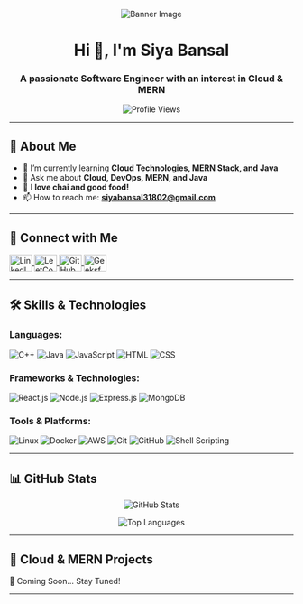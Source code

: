 <!-- Banner Image -->
<p align="center">
  <img src="https://i.pinimg.com/736x/aa/70/9a/aa709a9fa9555b4ce7fefcc727393a32.jpg" alt="Banner Image">
</p>

<h1 align="center">Hi 👋, I'm Siya Bansal</h1>
<h3 align="center">A passionate Software Engineer with an interest in Cloud & MERN</h3>

<p align="center">
  <img src="https://komarev.com/ghpvc/?username=siyabansal9&label=Profile%20views&color=0e75b6&style=flat" alt="Profile Views" />
</p>

---

## 🚀 About Me  
- 🌱 I’m currently learning **Cloud Technologies, MERN Stack, and Java**  
- 💬 Ask me about **Cloud, DevOps, MERN, and Java**  
- 🍵 I **love chai and good food!**  
- 📫 How to reach me: **siyabansal31802@gmail.com**  

---

## 📲 Connect with Me  
<p align="left">
  <a href="https://www.linkedin.com/in/siya-bansal9/" target="blank">
    <img align="center" src="https://raw.githubusercontent.com/rahuldkjain/github-profile-readme-generator/master/src/images/icons/Social/linked-in-alt.svg" alt="LinkedIn" height="30" width="40" />
  </a>
  <a href="https://leetcode.com/u/siya_9/" target="blank">
    <img align="center" src="https://upload.wikimedia.org/wikipedia/commons/1/19/LeetCode_logo_black.png" alt="LeetCode" height="30" width="40" />
  </a>
  <a href="https://github.com/siyabansal9" target="blank">
    <img align="center" src="https://raw.githubusercontent.com/rahuldkjain/github-profile-readme-generator/master/src/images/icons/Social/github.svg" alt="GitHub" height="30" width="40" />
  </a>
  <a href="https://www.geeksforgeeks.org/user/siyabansxuox/" target="blank">
    <img align="center" src="https://raw.githubusercontent.com/rahuldkjain/github-profile-readme-generator/master/src/images/icons/Social/geeks-for-geeks.svg" alt="GeeksforGeeks" height="30" width="40" />
  </a>
</p>

---

## 🛠️ Skills & Technologies  

### **Languages:**  
<p align="left">
  <img src="https://img.shields.io/badge/C%2B%2B-00599C?style=for-the-badge&logo=c%2B%2B&logoColor=white" alt="C++">
  <img src="https://img.shields.io/badge/Java-ED8B00?style=for-the-badge&logo=java&logoColor=white" alt="Java">
  <img src="https://img.shields.io/badge/JavaScript-F7DF1E?style=for-the-badge&logo=javascript&logoColor=black" alt="JavaScript">
  <img src="https://img.shields.io/badge/HTML-E34F26?style=for-the-badge&logo=html5&logoColor=white" alt="HTML">
  <img src="https://img.shields.io/badge/CSS-1572B6?style=for-the-badge&logo=css3&logoColor=white" alt="CSS">
</p>

### **Frameworks & Technologies:**  
<p align="left">
  <img src="https://img.shields.io/badge/React-20232A?style=for-the-badge&logo=react&logoColor=61DAFB" alt="React.js">
  <img src="https://img.shields.io/badge/Node.js-43853D?style=for-the-badge&logo=node.js&logoColor=white" alt="Node.js">
  <img src="https://img.shields.io/badge/Express.js-000000?style=for-the-badge&logo=express&logoColor=white" alt="Express.js">
  <img src="https://img.shields.io/badge/MongoDB-4EA94B?style=for-the-badge&logo=mongodb&logoColor=white" alt="MongoDB">
</p>

### **Tools & Platforms:**  
<p align="left">
  <img src="https://img.shields.io/badge/Linux-FCC624?style=for-the-badge&logo=linux&logoColor=black" alt="Linux">
  <img src="https://img.shields.io/badge/Docker-2496ED?style=for-the-badge&logo=docker&logoColor=white" alt="Docker">
  <img src="https://img.shields.io/badge/AWS-FF9900?style=for-the-badge&logo=amazonaws&logoColor=white" alt="AWS">
  <img src="https://img.shields.io/badge/Git-F05032?style=for-the-badge&logo=git&logoColor=white" alt="Git">
  <img src="https://img.shields.io/badge/GitHub-181717?style=for-the-badge&logo=github&logoColor=white" alt="GitHub">
  <img src="https://img.shields.io/badge/Shell_Scripting-4EAA25?style=for-the-badge&logo=gnu-bash&logoColor=white" alt="Shell Scripting">
</p>

---

## 📊 GitHub Stats  

<p align="center">
  <img src="https://github-readme-stats.vercel.app/api?username=siyabansal9&show_icons=true&theme=radical" alt="GitHub Stats">
</p>

<p align="center">
  <img src="https://github-readme-stats.vercel.app/api/top-langs?username=siyabansal9&show_icons=true&locale=en&layout=compact&theme=radical" alt="Top Languages">
</p>

<!-- GitHub Streak Alternative -->


---

## 📂 Cloud & MERN Projects  
🚀 Coming Soon... Stay Tuned!  

---
